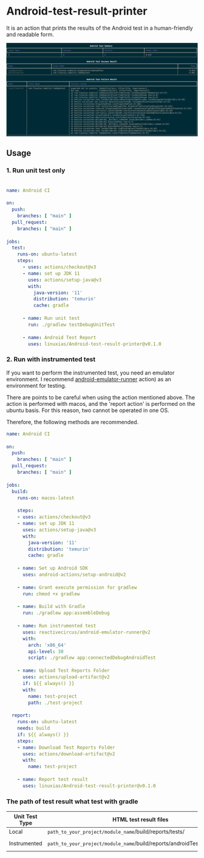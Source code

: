 # Android-test-result-printer

It is an action that prints the results of the Android test in a human-friendly and readable form.

![result_img](./doc/result.png)

## Usage

### 1. Run unit test only
```yml

name: Android CI

on:
  push:
    branches: [ "main" ]
  pull_request:
    branches: [ "main" ]

jobs:
  test:
    runs-on: ubuntu-latest
    steps:
      - uses: actions/checkout@v3
      - name: set up JDK 11
        uses: actions/setup-java@v3
        with:
          java-version: '11'
          distribution: 'temurin'
          cache: gradle

      - name: Run unit test
        run: ./gradlew testDebugUnitTest

      - name: Android Test Report
        uses: linuxias/Android-test-result-printer@v0.1.0
```

### 2. Run with instrumented test
If you want to perform the instrumented test, you need an emulator environment. I recommend [android-emulator-runner](https://github.com/marketplace/actions/android-emulator-runner) action) as an environment for testing.

There are points to be careful when using the action mentioned above. The action is performed with macos, and the 'report action' is performed on the ubuntu basis. For this reason, two cannot be operated in one OS.

Therefore, the following methods are recommended.

```yml
name: Android CI

on:
  push:
    branches: [ "main" ]
  pull_request:
    branches: [ "main" ]

jobs:
  build:
    runs-on: macos-latest

    steps:
    - uses: actions/checkout@v3
    - name: set up JDK 11
      uses: actions/setup-java@v3
      with:
        java-version: '11'
        distribution: 'temurin'
        cache: gradle

    - name: Set up Android SDK
      uses: android-actions/setup-android@v2

    - name: Grant execute permission for gradlew
      run: chmod +x gradlew

    - name: Build with Gradle
      run: ./gradlew app:assembleDebug

    - name: Run instrumented test
      uses: reactivecircus/android-emulator-runner@v2
      with:
        arch: 'x86_64'
        api-level: 30
        script: ./gradlew app:connectedDebugAndroidTest

    - name: Upload Test Reports Folder
      uses: actions/upload-artifact@v2
      if: ${{ always() }}
      with:
        name: test-project
        path: ./test-project

  report:
    runs-on: ubuntu-latest
    needs: build
    if: ${{ always() }}
    steps:
    - name: Download Test Reports Folder
      uses: actions/download-artifact@v2
      with:
        name: test-project

    - name: Report test result
      uses: linuxias/Android-test-result-printer@v0.1.0

```


### The path of test result what test with gradle
|Unit Test Type|HTML test result files|XML test result files|
|---|---|---|
|Local|`path_to_your_project/module_name`/build/reports/tests/|`path_to_your_project/module_name`/build/test-results/|
|Instrumented|`path_to_your_project/module_name`/build/reports/androidTests/connected/|`path_to_your_project/module_name`/build/outputs/androidTest-results/connected/|
